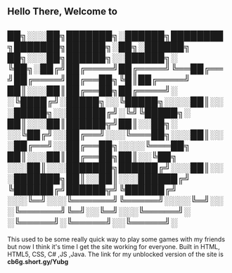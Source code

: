 Hello There, Welcome to 
-----------------------------------------------------------------------------------------
██╗░░░██╗███████╗░██████╗████████╗███████╗██████╗░██╗░██████╗  ██╗░░░██╗██████╗░░██████╗░
╚██╗░██╔╝██╔════╝██╔════╝╚══██╔══╝██╔════╝██╔══██╗╚█║██╔════╝  ██║░░░██║██╔══██╗██╔════╝░
░╚████╔╝░█████╗░░╚█████╗░░░░██║░░░█████╗░░██████╔╝░╚╝╚█████╗░  ██║░░░██║██████╦╝██║░░██╗░
░░╚██╔╝░░██╔══╝░░░╚═══██╗░░░██║░░░██╔══╝░░██╔══██╗░░░░╚═══██╗  ██║░░░██║██╔══██╗██║░░╚██╗
░░░██║░░░███████╗██████╔╝░░░██║░░░███████╗██║░░██║░░░██████╔╝  ╚██████╔╝██████╦╝╚██████╔╝
░░░╚═╝░░░╚══════╝╚═════╝░░░░╚═╝░░░╚══════╝╚═╝░░╚═╝░░░╚═════╝░  ░╚═════╝░╚═════╝░░╚═════╝░
-----------------------------------------------------------------------------------------

This used to be some really quick way to play some games with my friends but now I think it's time I get the site working for everyone.
Built in HTML, HTML5, CSS, C# ,JS ,Java.
The link for my unblocked version of the site is
<b>cb6g.short.gy/Yubg</b> 
